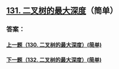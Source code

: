 ## [131. 二叉树的最大深度](https://leetcode-cn.com/problems/merge-two-sorted-lists/)（简单）





### 答案：



#### [上一题（130. 二叉树的最大深度）(简单)](https://github.com/sdwwld/leetCode/blob/master/src/main/java/com/wld/java/leetcode/leetCode0130.md)

#### [下一题（132. 二叉树的最大深度）(简单)](https://github.com/sdwwld/leetCode/blob/master/src/main/java/com/wld/java/leetcode/leetCode0132.md)